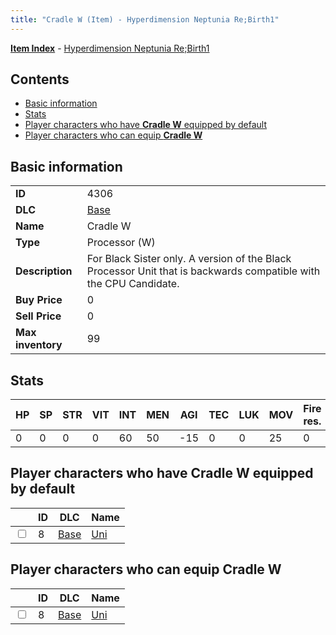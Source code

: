 ```yaml
---
title: "Cradle W (Item) - Hyperdimension Neptunia Re;Birth1"
---
```


[**Item Index**](/neptunia/rb1/item/index.html) - [Hyperdimension Neptunia Re;Birth1](/neptunia/rb1)

## Contents

- [Basic information](#basic-information)
- [Stats](#stats)
- [Player characters who have **Cradle W** equipped by default](#player-characters-who-have-cradle-w-equipped-by-default)
- [Player characters who can equip **Cradle W**](#player-characters-who-can-equip-cradle-w)

## Basic information

|   |   |
| -- | -- |
| **ID** | 4306 |
| **DLC** | [Base](/neptunia/rb1/dlc/1-base.html) |
| **Name** | Cradle W |
| **Type** | Processor (W) |
| **Description** | For Black Sister only. A version of the Black Processor Unit that is backwards compatible with the CPU Candidate. |
| **Buy Price** | 0 |
| **Sell Price** | 0 |
| **Max inventory** | 99 |


## Stats

| HP | SP | STR | VIT | INT | MEN | AGI | TEC | LUK | MOV | Fire res. | Ice res. | Wind res. | Lightning res. |
| -- | -- | --- | --- | --- | --- | --- | --- | --- | --- | --------- | -------- | --------- | -------------- |
| 0 | 0 | 0 | 0 | 60 | 50 | -15 | 0 | 0 | 25 | 0 | 0 | 0 | 0 |


## Player characters who have **Cradle W** equipped by default

|    | ID | DLC | Name |
| -- | -- | --- | ---- |
| <input type="checkbox" id="rb1-player-1-8" class="trackbox" /> | 8 | [Base](/neptunia/rb1/dlc/1-base.html) | [Uni](/neptunia/rb1/player/1-8-uni.html) |


## Player characters who can equip **Cradle W**

|    | ID | DLC | Name |
| -- | -- | --- | ---- |
| <input type="checkbox" id="rb1-player-1-8" class="trackbox" /> | 8 | [Base](/neptunia/rb1/dlc/1-base.html) | [Uni](/neptunia/rb1/player/1-8-uni.html) |
